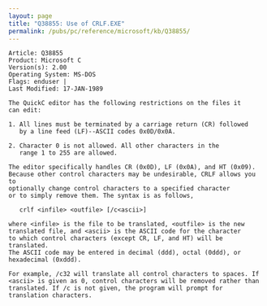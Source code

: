 ```yaml
---
layout: page
title: "Q38855: Use of CRLF.EXE"
permalink: /pubs/pc/reference/microsoft/kb/Q38855/
---
```


	Article: Q38855
	Product: Microsoft C
	Version(s): 2.00
	Operating System: MS-DOS
	Flags: enduser |
	Last Modified: 17-JAN-1989
	
	The QuickC editor has the following restrictions on the files it
	can edit:
	
	1. All lines must be terminated by a carriage return (CR) followed
	   by a line feed (LF)--ASCII codes 0x0D/0x0A.
	
	2. Character 0 is not allowed. All other characters in the
	   range 1 to 255 are allowed.
	
	The editor specifically handles CR (0x0D), LF (0x0A), and HT (0x09).
	Because other control characters may be undesirable, CRLF allows you to
	optionally change control characters to a specified character
	or to simply remove them. The syntax is as follows,
	
	   crlf <infile> <outfile> [/c<ascii>]
	
	where <infile> is the file to be translated, <outfile> is the new
	translated file, and <ascii> is the ASCII code for the character
	to which control characters (except CR, LF, and HT) will be translated.
	The ASCII code may be entered in decimal (ddd), octal (0ddd), or
	hexadecimal (0xddd).
	
	For example, /c32 will translate all control characters to spaces. If
	<ascii> is given as 0, control characters will be removed rather than
	translated. If /c is not given, the program will prompt for
	translation characters.
